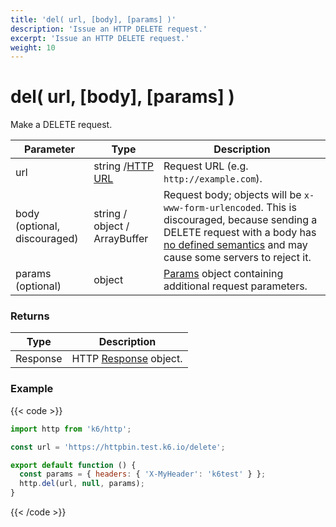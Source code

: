 ```yaml
---
title: 'del( url, [body], [params] )'
description: 'Issue an HTTP DELETE request.'
excerpt: 'Issue an HTTP DELETE request.'
weight: 10
---
```


# del( url, [body], [params] )

Make a DELETE request.

| Parameter                    | Type                                                                                            | Description                                                                                                                                                                                                                                     |
| ---------------------------- | ----------------------------------------------------------------------------------------------- | ----------------------------------------------------------------------------------------------------------------------------------------------------------------------------------------------------------------------------------------------- |
| url                          | string /[HTTP URL](https://grafana.com/docs/k6/<K6_VERSION>/javascript-api/k6-http/url#returns) | Request URL (e.g. `http://example.com`).                                                                                                                                                                                                        |
| body (optional, discouraged) | string / object / ArrayBuffer                                                                   | Request body; objects will be `x-www-form-urlencoded`. This is discouraged, because sending a DELETE request with a body has [no defined semantics](https://tools.ietf.org/html/rfc7231#section-4.3.5) and may cause some servers to reject it. |
| params (optional)            | object                                                                                          | [Params](https://grafana.com/docs/k6/<K6_VERSION>/javascript-api/k6-http/params) object containing additional request parameters.                                                                                                               |

### Returns

| Type     | Description                                                                                       |
| -------- | ------------------------------------------------------------------------------------------------- |
| Response | HTTP [Response](https://grafana.com/docs/k6/<K6_VERSION>/javascript-api/k6-http/response) object. |

### Example

{{< code >}}

```javascript
import http from 'k6/http';

const url = 'https://httpbin.test.k6.io/delete';

export default function () {
  const params = { headers: { 'X-MyHeader': 'k6test' } };
  http.del(url, null, params);
}
```

{{< /code >}}
